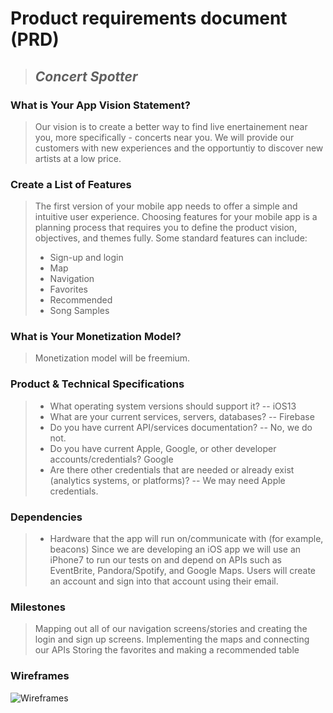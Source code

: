 # Product requirements document (PRD)

> ## *Concert Spotter*


### What is Your App Vision Statement?
> Our vision is to create a better way to find live enertainement near you, more specifically - concerts near you. We will provide our customers with new experiences and the opportuntiy to discover new artists at a low price.


### Create a List of Features
> The first version of your mobile app needs to offer a simple and intuitive user experience. Choosing features for your mobile app is a planning process that requires you to define the product vision, objectives, and themes fully. Some standard features can include:
> * Sign-up and login
> * Map
> * Navigation
> * Favorites
> * Recommended
> * Song Samples
>

### What is Your Monetization Model?
> Monetization model will be freemium.
> 

### Product & Technical Specifications
> * What operating system versions should support it? -- iOS13
> * What are your current services, servers, databases? -- Firebase
> * Do you have current API/services documentation? -- No, we do not.
> * Do you have current Apple, Google, or other developer accounts/credentials? Google
> * Are there other credentials that are needed or already exist (analytics systems, or platforms)? -- We may need Apple credentials.

### Dependencies
> * Hardware that the app will run on/communicate with (for example, beacons) Since we are developing an iOS app we will use an iPhone7 to run our tests on and depend on APIs such as EventBrite, Pandora/Spotify, and Google Maps. Users will create an account and sign into that account using their email.


### Milestones
> Mapping out all of our navigation screens/stories and creating the login and sign up screens.
> Implementing the maps and connecting our APIs
> Storing the favorites and making a recommended table

### Wireframes 
<img src='https://media.giphy.com/media/QYw8OYlQTzTaVIrydT/giphy.gif' title='Video Walkthrough' width='' alt='Wireframes' />
